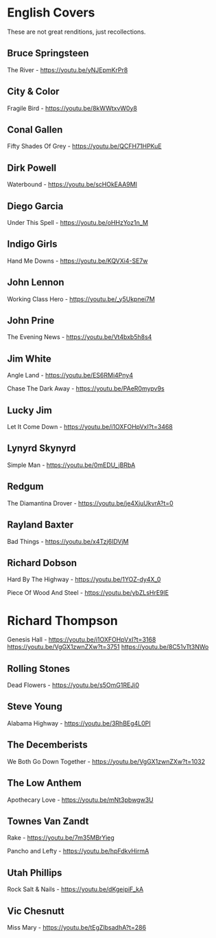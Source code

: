 # English Covers

These are not great renditions, just recollections.

## Bruce Springsteen

The River - https://youtu.be/yNJEpmKrPr8

## City & Color

Fragile Bird - https://youtu.be/8kWWtxvW0y8

## Conal Gallen

Fifty Shades Of Grey - https://youtu.be/QCFH71HPKuE

## Dirk Powell

Waterbound - https://youtu.be/scHOkEAA9MI

## Diego Garcia

Under This Spell - https://youtu.be/oHHzYoz1n_M

## Indigo Girls

Hand Me Downs - https://youtu.be/KQVXi4-SE7w

## John Lennon

Working Class Hero - https://youtu.be/_y5Ukpnei7M

## John Prine

The Evening News - https://youtu.be/Vt4bxb5h8s4

## Jim White

Angle Land - https://youtu.be/ES6RMi4Pny4

Chase The Dark Away - https://youtu.be/PAeR0mypv9s

## Lucky Jim

Let It Come Down - https://youtu.be/i1OXFOHpVxI?t=3468

## Lynyrd Skynyrd

Simple Man  - https://youtu.be/0mEDU_jBRbA

## Redgum

The Diamantina Drover - https://youtu.be/je4XjuUkvrA?t=0

## Rayland Baxter

Bad Things - https://youtu.be/x4Tzj6IDVjM

## Richard Dobson

Hard By The Highway - https://youtu.be/1YOZ-dy4X_0

Piece Of Wood And Steel - https://youtu.be/ybZLsHrE9lE

# Richard Thompson

Genesis Hall - https://youtu.be/i1OXFOHpVxI?t=3168 https://youtu.be/VgGX1zwnZXw?t=3751 https://youtu.be/8C51vTt3NWo

## Rolling Stones

Dead Flowers - https://youtu.be/s5OmG1REJi0

## Steve Young

Alabama Highway - https://youtu.be/3RhBEg4L0PI

## The Decemberists

We Both Go Down Together - https://youtu.be/VgGX1zwnZXw?t=1032

## The Low Anthem

Apothecary Love - https://youtu.be/mNt3pbwgw3U

## Townes Van Zandt

Rake - https://youtu.be/7m35MBrYieg

Pancho and Lefty - https://youtu.be/hpFdkvHirmA

## Utah Phillips

Rock Salt & Nails - https://youtu.be/dKgeipiF_kA

## Vic Chesnutt

Miss Mary - https://youtu.be/tEgZIbsadhA?t=286
